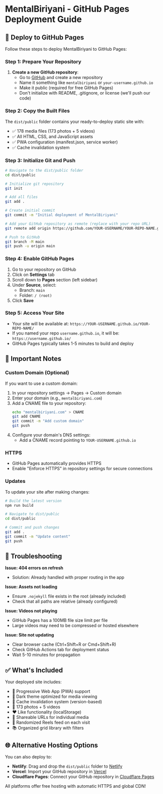 # MentalBiriyani - GitHub Pages Deployment Guide

## 🚀 Deploy to GitHub Pages

Follow these steps to deploy MentalBiriyani to GitHub Pages:

### Step 1: Prepare Your Repository

1. **Create a new GitHub repository**:
   - Go to [GitHub](https://github.com) and create a new repository
   - Name it something like `mentalbiriyani` or `your-username.github.io`
   - Make it public (required for free GitHub Pages)
   - Don't initialize with README, .gitignore, or license (we'll push our code)

### Step 2: Copy the Built Files

The `dist/public` folder contains your ready-to-deploy static site with:
- ✅ 178 media files (173 photos + 5 videos)
- ✅ All HTML, CSS, and JavaScript assets
- ✅ PWA configuration (manifest.json, service worker)
- ✅ Cache invalidation system

### Step 3: Initialize Git and Push

```bash
# Navigate to the dist/public folder
cd dist/public

# Initialize git repository
git init

# Add all files
git add .

# Create initial commit
git commit -m "Initial deployment of MentalBiriyani"

# Add your GitHub repository as remote (replace with your repo URL)
git remote add origin https://github.com/YOUR-USERNAME/YOUR-REPO-NAME.git

# Push to GitHub
git branch -M main
git push -u origin main
```

### Step 4: Enable GitHub Pages

1. Go to your repository on GitHub
2. Click on **Settings** tab
3. Scroll down to **Pages** section (left sidebar)
4. Under **Source**, select:
   - Branch: `main`
   - Folder: `/ (root)`
5. Click **Save**

### Step 5: Access Your Site

- Your site will be available at: `https://YOUR-USERNAME.github.io/YOUR-REPO-NAME/`
- If you named your repo `username.github.io`, it will be: `https://username.github.io/`
- GitHub Pages typically takes 1-5 minutes to build and deploy

## 📝 Important Notes

### Custom Domain (Optional)

If you want to use a custom domain:

1. In your repository settings → Pages → Custom domain
2. Enter your domain (e.g., `mentalbiriyani.com`)
3. Add a CNAME file to your repository:
   ```bash
   echo "mentalbiriyani.com" > CNAME
   git add CNAME
   git commit -m "Add custom domain"
   git push
   ```
4. Configure your domain's DNS settings:
   - Add a CNAME record pointing to `YOUR-USERNAME.github.io`

### HTTPS

- GitHub Pages automatically provides HTTPS
- Enable "Enforce HTTPS" in repository settings for secure connections

### Updates

To update your site after making changes:

```bash
# Build the latest version
npm run build

# Navigate to dist/public
cd dist/public

# Commit and push changes
git add .
git commit -m "Update content"
git push
```

## 🔧 Troubleshooting

**Issue: 404 errors on refresh**
- Solution: Already handled with proper routing in the app

**Issue: Assets not loading**
- Ensure `.nojekyll` file exists in the root (already included)
- Check that all paths are relative (already configured)

**Issue: Videos not playing**
- GitHub Pages has a 100MB file size limit per file
- Large videos may need to be compressed or hosted elsewhere

**Issue: Site not updating**
- Clear browser cache (Ctrl+Shift+R or Cmd+Shift+R)
- Check GitHub Actions tab for deployment status
- Wait 5-10 minutes for propagation

## ✅ What's Included

Your deployed site includes:
- 📱 Progressive Web App (PWA) support
- 🎨 Dark theme optimized for media viewing
- 🔄 Cache invalidation system (version-based)
- 📸 173 photos + 5 videos
- ❤️ Like functionality (localStorage)
- 🔗 Shareable URLs for individual media
- 🎲 Randomized Reels feed on each visit
- 📚 Organized grid library with filters

## 🌐 Alternative Hosting Options

You can also deploy to:

- **Netlify**: Drag and drop the `dist/public` folder to [Netlify](https://app.netlify.com/drop)
- **Vercel**: Import your GitHub repository in [Vercel](https://vercel.com)
- **Cloudflare Pages**: Connect your GitHub repository in [Cloudflare Pages](https://pages.cloudflare.com)

All platforms offer free hosting with automatic HTTPS and global CDN!
